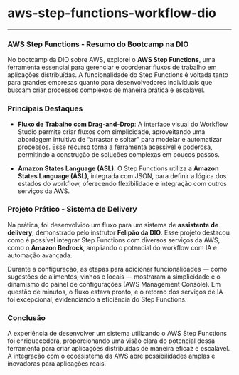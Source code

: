 # aws-step-functions-workflow-dio

---

### AWS Step Functions - Resumo do Bootcamp na DIO

No bootcamp da DIO sobre AWS, explorei o **AWS Step Functions**, uma ferramenta essencial para gerenciar e coordenar fluxos de trabalho em aplicações distribuídas. A funcionalidade do Step Functions é voltada tanto para grandes empresas quanto para desenvolvedores individuais que buscam criar processos complexos de maneira prática e escalável.

### Principais Destaques

- **Fluxo de Trabalho com Drag-and-Drop**: A interface visual do Workflow Studio permite criar fluxos com simplicidade, aproveitando uma abordagem intuitiva de “arrastar e soltar” para modelar e automatizar processos. Esse recurso torna a ferramenta acessível e poderosa, permitindo a construção de soluções complexas em poucos passos.
  
- **Amazon States Language (ASL)**: O Step Functions utiliza a **Amazon States Language (ASL)**, integrada com JSON, para definir a lógica dos estados do workflow, oferecendo flexibilidade e integração com outros serviços da AWS.

### Projeto Prático - Sistema de Delivery

Na prática, foi desenvolvido um fluxo para um sistema de **assistente de delivery**, demonstrado pelo instrutor **Felipão da DIO**. Esse projeto destacou como é possível integrar Step Functions com diversos serviços da AWS, como o **Amazon Bedrock**, ampliando o potencial do workflow com IA e automação avançada.

Durante a configuração, as etapas para adicionar funcionalidades — como sugestões de alimentos, vinhos e locais — mostraram a simplicidade e o dinamismo do painel de configurações (AWS Management Console). Em questão de minutos, o fluxo estava pronto, e o retorno dos serviços de IA foi excepcional, evidenciando a eficiência do Step Functions.

### Conclusão

A experiência de desenvolver um sistema utilizando o AWS Step Functions foi enriquecedora, proporcionando uma visão clara do potencial dessa ferramenta para criar aplicações distribuídas de maneira eficaz e escalável. A integração com o ecossistema da AWS abre possibilidades amplas e inovadoras para aplicações reais.

